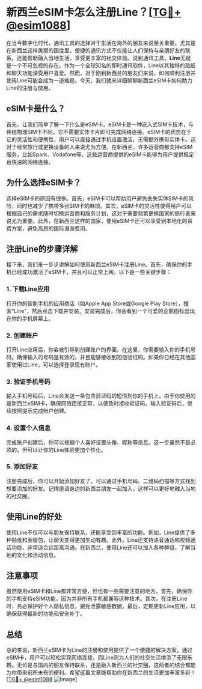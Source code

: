 # 新西兰eSIM卡怎么注册Line？[[TG💪+ @esim1088](https://t.me/s/esim1088)]

在当今数字化时代，通讯工具的选择对于生活在海外的朋友来说至关重要。尤其是在新西兰这样美丽的国度里，便捷的通讯方式不仅能让人们保持与亲朋好友的联系，还能帮助融入当地生活，享受更丰富的社交体验。说到通讯工具，**Line**无疑是一个不可忽视的存在。作为一个全球知名的即时通讯软件，Line以其独特的贴纸和聊天功能深受用户喜爱。然而，对于刚到新西兰的朋友们来说，如何顺利注册并使用Line可能会成为一道难题。今天，我们就来详细聊聊新西兰eSIM卡如何助力Line的注册与使用。

## eSIM卡是什么？

首先，让我们简单了解一下什么是eSIM卡。eSIM卡是一种嵌入式SIM卡技术，与传统物理SIM卡不同，它不需要实体卡片即可完成网络连接。eSIM卡的优势在于它的灵活性和便携性，用户可以直接通过手机设置激活，无需额外携带实体卡。这对于经常旅行或更换设备的人来说尤为方便。在新西兰，许多运营商都支持eSIM服务，比如Spark、Vodafone等，这些运营商提供的eSIM卡能够为用户提供稳定且快速的网络连接。

## 为什么选择eSIM卡？

选择eSIM卡的原因有很多。首先，eSIM卡可以帮助用户避免丢失实体SIM卡的风险，同时也减少了携带多张SIM卡的麻烦。其次，eSIM卡的灵活性使得用户可以根据自己的需求随时切换运营商和服务计划，这对于需要频繁更换国家的旅行者来说尤为重要。此外，在新西兰这样的国家，使用eSIM卡还可以享受到本地化的资费方案，避免高昂的国际漫游费用。

## 注册Line的步骤详解

接下来，我们来一步步讲解如何使用新西兰eSIM卡注册Line。首先，确保你的手机已经成功激活了eSIM卡，并且可以正常上网。以下是一些关键步骤：

### 1. 下载Line应用

打开你的智能手机的应用商店（如Apple App Store或Google Play Store），搜索“Line”，然后点击下载并安装。安装完成后，你会看到一个可爱的企鹅图标出现在你的手机屏幕上。

### 2. 创建账户

打开Line应用后，你会被引导到创建账户的界面。在这里，你需要输入你的手机号码。确保输入的号码是有效的，并且能够接收到短信验证码。如果你已经在其他国家使用过Line，可以选择登录现有账户。

### 3. 验证手机号码

输入手机号码后，Line会发送一条包含验证码的短信到你的手机上。由于你使用的是新西兰eSIM卡，确保网络连接正常，以便及时接收验证码。输入验证码后，继续按照提示完成账户创建。

### 4. 设置个人信息

完成账户创建后，你可以根据个人喜好设置头像、昵称等信息。这一步虽然不是必须的，但可以让你的Line体验更加个性化。

### 5. 添加好友

注册完成后，你可以开始添加好友了。可以通过手机号码、二维码扫描等方式找到想要添加的好友。记得邀请身边的新西兰朋友一起加入，这样可以更好地融入当地的社交圈。

## 使用Line的好处

使用Line不仅可以与朋友保持联系，还能享受到丰富的功能。例如，Line提供了多种贴纸和表情包，让聊天变得更加生动有趣。此外，Line还支持语音通话和视频通话功能，非常适合远距离沟通。在新西兰，使用Line还可以加入各种群组，了解当地的文化和活动信息。

## 注意事项

虽然使用eSIM卡和Line都非常方便，但也有一些需要注意的地方。首先，确保你的手机支持eSIM功能，因为并非所有手机都兼容这种技术。其次，在注册Line时，务必保护好个人隐私信息，避免泄露敏感数据。最后，定期更新Line应用，以确保获得最新的功能和安全补丁。

## 总结

总的来说，新西兰eSIM卡为Line的注册和使用提供了一个便捷的解决方案。通过eSIM卡，用户可以轻松实现网络连接，而Line则为人们的社交生活增添了无限乐趣。无论是与国内的朋友保持联系，还是融入新西兰的社交圈，这两者的结合都能为你带来前所未有的便利。希望这篇文章能帮助你在新西兰的生活更加丰富多彩！[[TG💪+ @esim1088](https://t.me/s/esim1088) ![Image](https://i.postimg.cc/4NQfJmqS/Snipaste-2025-05-13-00-14-12.png)]